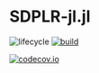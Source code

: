 # SDPLR-jl.jl

<!-- Tidyverse lifecycle badges, see https://www.tidyverse.org/lifecycle/ Uncomment or delete as needed. -->
![lifecycle](https://img.shields.io/badge/lifecycle-experimental-orange.svg)<!--
![lifecycle](https://img.shields.io/badge/lifecycle-maturing-blue.svg)
![lifecycle](https://img.shields.io/badge/lifecycle-stable-green.svg)
![lifecycle](https://img.shields.io/badge/lifecycle-retired-orange.svg)
![lifecycle](https://img.shields.io/badge/lifecycle-archived-red.svg)
![lifecycle](https://img.shields.io/badge/lifecycle-dormant-blue.svg) -->
[![build](https://github.com/luotuoqingshan/SDPLR-jl.jl/workflows/CI/badge.svg)](https://github.com/luotuoqingshan/SDPLR-jl.jl/actions?query=workflow%3ACI)
<!-- travis-ci.com badge, uncomment or delete as needed, depending on whether you are using that service. -->
<!-- [![Build Status](https://travis-ci.com/luotuoqingshan/SDPLR-jl.jl.svg?branch=master)](https://travis-ci.com/luotuoqingshan/SDPLR-jl.jl) -->
<!-- Coverage badge on codecov.io, which is used by default. -->
[![codecov.io](http://codecov.io/github/luotuoqingshan/SDPLR-jl.jl/coverage.svg?branch=master)](http://codecov.io/github/luotuoqingshan/SDPLR-jl.jl?branch=master)
<!-- Documentation -- uncomment or delete as needed -->
<!--
[![Documentation](https://img.shields.io/badge/docs-stable-blue.svg)](https://luotuoqingshan.github.io/SDPLR-jl.jl/stable)
[![Documentation](https://img.shields.io/badge/docs-master-blue.svg)](https://luotuoqingshan.github.io/SDPLR-jl.jl/dev)
-->
<!-- Aqua badge, see test/runtests.jl -->
<!-- [![Aqua QA](https://raw.githubusercontent.com/JuliaTesting/Aqua.jl/master/badge.svg)](https://github.com/JuliaTesting/Aqua.jl) -->

